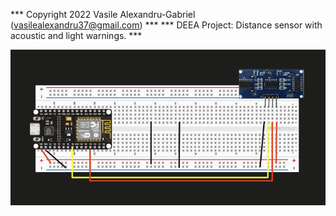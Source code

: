 *** Copyright 2022 Vasile Alexandru-Gabriel (vasilealexandru37@gmail.com) ***
   *** DEEA Project: Distance sensor with acoustic and light warnings. ***

![Screenshot](Diagram.png)
